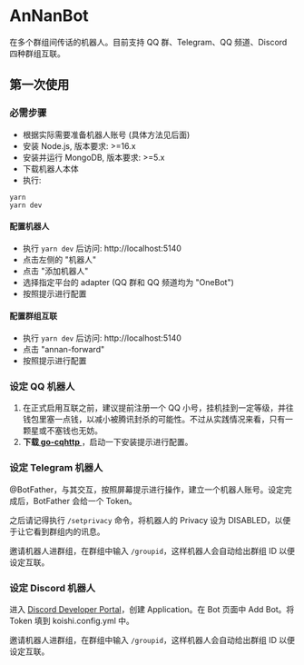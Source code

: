 AnNanBot
===

在多个群组间传话的机器人。目前支持 QQ 群、Telegram、QQ 频道、Discord 四种群组互联。

## 第一次使用

### 必需步骤
* 根据实际需要准备机器人账号 (具体方法见后面)
* 安装 Node.js, 版本要求: >=16.x
* 安装并运行 MongoDB, 版本要求: >=5.x
* 下载机器人本体
* 执行:
```
yarn
yarn dev
```

#### 配置机器人
* 执行 `yarn dev` 后访问: http://localhost:5140
* 点击左侧的 "机器人"
* 点击 "添加机器人"
* 选择指定平台的 adapter (QQ 群和 QQ 频道均为 "OneBot")
* 按照提示进行配置

#### 配置群组互联
* 执行 `yarn dev` 后访问: http://localhost:5140
* 点击 "annan-forward"
* 按照提示进行配置

### 设定 QQ 机器人
1. 在正式启用互联之前，建议提前注册一个 QQ 小号，挂机挂到一定等级，并往钱包里塞一点钱，以减小被腾讯封杀的可能性。不过从实践情况来看，只有一颗星或不塞钱也无妨。
2. **下载[ go-cqhttp ](https://github.com/Mrs4s/go-cqhttp/releases)**，启动一下安装提示进行配置。

### 设定 Telegram 机器人
@BotFather，与其交互，按照屏幕提示进行操作，建立一个机器人账号。设定完成后，BotFather 会给一个 Token。

之后请记得执行 `/setprivacy` 命令，将机器人的 Privacy 设为 DISABLED，以便于让它看到群组内的讯息。

邀请机器人进群组，在群组中输入 `/groupid`，这样机器人会自动给出群组 ID 以便设定互联。

### 设定 Discord 机器人
进入 [Discord Developer Portal](https://discordapp.com/developers/applications/)，创建 Application。在 Bot 页面中 Add Bot。将 Token 填到 koishi.config.yml 中。

邀请机器人进群组，在群组中输入 `/groupid`，这样机器人会自动给出群组 ID 以便设定互联。
